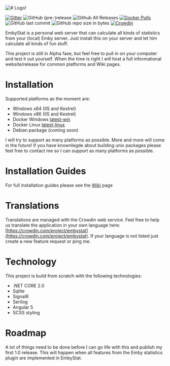 ![# Logo!](https://github.com/mregni/EmbyStat/blob/master/EmbyStat.Web/ClientApp/src/assets/images/logo_color.png?raw=true)


[![Gitter](https://img.shields.io/gitter/room/embystat/EmbyStat.js.svg?style=flat-square)](https://gitter.im/EmbyStat/Lobby)
![GitHub (pre-)release](https://img.shields.io/github/release/mregni/embystat/all.svg?style=flat-square)
![Github All Releases](https://img.shields.io/github/downloads/mregni/embystat/total.svg?style=flat-square)
[![Docker Pulls](https://img.shields.io/docker/pulls/uping/embystat.svg?style=flat-square)](https://hub.docker.com/r/uping/embystat/)
![GitHub last commit](https://img.shields.io/github/last-commit/mregni/embystat.svg?style=flat-square)
![GitHub repo size in bytes](https://img.shields.io/github/repo-size/mregni/embystat.svg?style=flat-square)
[![Crowdin](https://d322cqt584bo4o.cloudfront.net/embystat/localized.svg?style=flat-square)](https://crowdin.com/project/embystat)

EmbyStat is a personal web server that can calculate all kinds of statistics from your (local) Emby server. Just install this on your server and let him calculate all kinds of fun stuff.

This project is still in Alpha fase, but feel free to pull in on your computer and test it out yourself. When the time is right I will host a full informational website/release for common platforms and Wiki pages.

# Installation
Supported platforms as the moment are:
* Windows x64 (IIS and Kestrel)
* Windows x86 (IIS and Kestrel)
* Docker Windows [latest-win](https://hub.docker.com/r/uping/embystat/)
* Docker Linux [latest-linux](https://hub.docker.com/r/uping/embystat/)
* Debian package (coming soon)

I will try to support as many platforms as possible. More and more will come in the future!
If you have knownlegde about building unix packages please feel free to contact me so I can support as many platforms as possible.

# Installation Guides
For full installation guides please see the [Wiki](https://github.com/mregni/EmbyStat/wiki) page

# Translations
Translations are managed with the Crowdin web service. Feel free to help us translate the application in your own language here: [https://crowdin.com/project/embystat](https://crowdin.com/project/embystat). If your language is not listed just create a new feature request or ping me.

# Technology
This project is build from scratch with the following technologies:
* .NET CORE 2.0
* Sqlite
* SignalR
* Serilog
* Angular 5
* SCSS styling

# Roadmap
A lot of things need to be done before I can go life with this and publish my first 1.0 release. This will happen when all features from the Emby statistics plugin are implemented in EmbyStat.  
